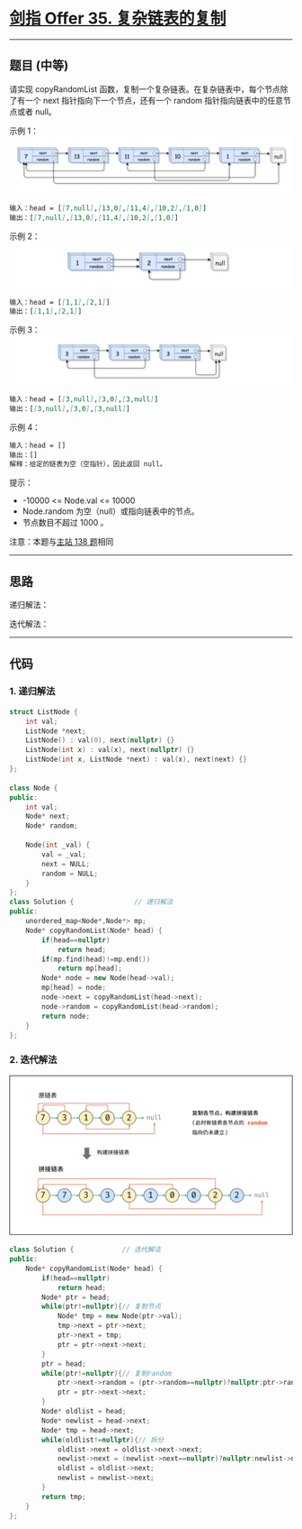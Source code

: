 # [剑指 Offer 35. 复杂链表的复制](https://leetcode.cn/problems/fu-za-lian-biao-de-fu-zhi-lcof/description/)

---

## 题目 (中等)

请实现 copyRandomList 函数，复制一个复杂链表。在复杂链表中，每个节点除了有一个 next 指针指向下一个节点，还有一个 random 指针指向链表中的任意节点或者 null。  

示例 1：  
![Alt text](https://github.com/yang-yang-o-o/CodingNotes/blob/main/Coding/asset/offer_35_1.png)  

```markdown
输入：head = [[7,null],[13,0],[11,4],[10,2],[1,0]]
输出：[[7,null],[13,0],[11,4],[10,2],[1,0]]
```

示例 2：  
![Alt text](https://github.com/yang-yang-o-o/CodingNotes/blob/main/Coding/asset/offer_35_2.png)  

```markdown
输入：head = [[1,1],[2,1]]
输出：[[1,1],[2,1]]
```

示例 3：  
![Alt text](https://github.com/yang-yang-o-o/CodingNotes/blob/main/Coding/asset/offer_35_3.png)  

```markdown
输入：head = [[3,null],[3,0],[3,null]]
输出：[[3,null],[3,0],[3,null]]
```

示例 4：  

```markdown
输入：head = []
输出：[]
解释：给定的链表为空（空指针），因此返回 null。
```

提示：  

- -10000 <= Node.val <= 10000
- Node.random 为空（null）或指向链表中的节点。
- 节点数目不超过 1000 。

注意：本题与[主站 138 题](https://leetcode-cn.com/problems/copy-list-with-random-pointer/)相同  

---

## 思路

递归解法：

迭代解法：

---

## 代码

### 1. 递归解法

```C++
struct ListNode {
    int val;
    ListNode *next;
    ListNode() : val(0), next(nullptr) {}
    ListNode(int x) : val(x), next(nullptr) {}
    ListNode(int x, ListNode *next) : val(x), next(next) {}
};

class Node {
public:
    int val;
    Node* next;
    Node* random;
    
    Node(int _val) {
        val = _val;
        next = NULL;
        random = NULL;
    }
};
class Solution {               // 递归解法
public:
    unordered_map<Node*,Node*> mp;
    Node* copyRandomList(Node* head) {
        if(head==nullptr)
            return head;
        if(mp.find(head)!=mp.end())
            return mp[head];
        Node* node = new Node(head->val);
        mp[head] = node;
        node->next = copyRandomList(head->next);
        node->random = copyRandomList(head->random);
        return node;
    }
};
```

### 2. 迭代解法

![Alt text](https://github.com/yang-yang-o-o/CodingNotes/blob/main/Coding/asset/offer_35_4.png)

```C++
class Solution {            // 迭代解法
public:
    Node* copyRandomList(Node* head) {
        if(head==nullptr)
            return head;
        Node* ptr = head;
        while(ptr!=nullptr){// 复制节点
            Node* tmp = new Node(ptr->val);
            tmp->next = ptr->next;
            ptr->next = tmp;
            ptr = ptr->next->next;
        }
        ptr = head;
        while(ptr!=nullptr){// 复制random
            ptr->next->random = (ptr->random==nullptr)?nullptr:ptr->random->next;
            ptr = ptr->next->next;
        }
        Node* oldlist = head;
        Node* newlist = head->next;
        Node* tmp = head->next;
        while(oldlist!=nullptr){// 拆分
            oldlist->next = oldlist->next->next;
            newlist->next = (newlist->next==nullptr)?nullptr:newlist->next->next;
            oldlist = oldlist->next;
            newlist = newlist->next;
        }
        return tmp;
    }
};
```
